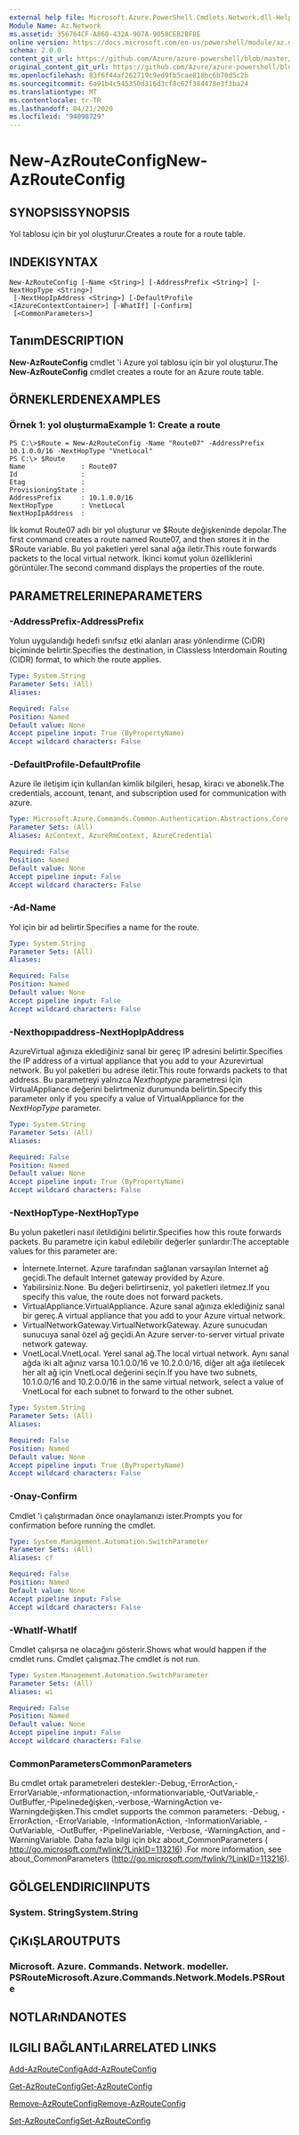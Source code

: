 ```yaml
---
external help file: Microsoft.Azure.PowerShell.Cmdlets.Network.dll-Help.xml
Module Name: Az.Network
ms.assetid: 356764CF-A860-432A-907A-9058CEB2BF8E
online version: https://docs.microsoft.com/en-us/powershell/module/az.network/new-azrouteconfig
schema: 2.0.0
content_git_url: https://github.com/Azure/azure-powershell/blob/master/src/Network/Network/help/New-AzRouteConfig.md
original_content_git_url: https://github.com/Azure/azure-powershell/blob/master/src/Network/Network/help/New-AzRouteConfig.md
ms.openlocfilehash: 83f6f44af262719c9ed9fb5cae818bc6b70d5c2b
ms.sourcegitcommit: 6a91b4c545350d316d3cf8c62f384478e3f3ba24
ms.translationtype: MT
ms.contentlocale: tr-TR
ms.lasthandoff: 04/21/2020
ms.locfileid: "94098729"
---
```

# <span data-ttu-id="a0043-101">New-AzRouteConfig</span><span class="sxs-lookup"><span data-stu-id="a0043-101">New-AzRouteConfig</span></span>

## <span data-ttu-id="a0043-102">SYNOPSIS</span><span class="sxs-lookup"><span data-stu-id="a0043-102">SYNOPSIS</span></span>
<span data-ttu-id="a0043-103">Yol tablosu için bir yol oluşturur.</span><span class="sxs-lookup"><span data-stu-id="a0043-103">Creates a route for a route table.</span></span>

## <span data-ttu-id="a0043-104">INDEKI</span><span class="sxs-lookup"><span data-stu-id="a0043-104">SYNTAX</span></span>

```
New-AzRouteConfig [-Name <String>] [-AddressPrefix <String>] [-NextHopType <String>]
 [-NextHopIpAddress <String>] [-DefaultProfile <IAzureContextContainer>] [-WhatIf] [-Confirm]
 [<CommonParameters>]
```

## <span data-ttu-id="a0043-105">Tanım</span><span class="sxs-lookup"><span data-stu-id="a0043-105">DESCRIPTION</span></span>
<span data-ttu-id="a0043-106">**New-AzRouteConfig** cmdlet 'i Azure yol tablosu için bir yol oluşturur.</span><span class="sxs-lookup"><span data-stu-id="a0043-106">The **New-AzRouteConfig** cmdlet creates a route for an Azure route table.</span></span>

## <span data-ttu-id="a0043-107">ÖRNEKLERDEN</span><span class="sxs-lookup"><span data-stu-id="a0043-107">EXAMPLES</span></span>

### <span data-ttu-id="a0043-108">Örnek 1: yol oluşturma</span><span class="sxs-lookup"><span data-stu-id="a0043-108">Example 1: Create a route</span></span>
```
PS C:\>$Route = New-AzRouteConfig -Name "Route07" -AddressPrefix 10.1.0.0/16 -NextHopType "VnetLocal"
PS C:\> $Route
Name              : Route07
Id                : 
Etag              : 
ProvisioningState : 
AddressPrefix     : 10.1.0.0/16
NextHopType       : VnetLocal
NextHopIpAddress  :
```

<span data-ttu-id="a0043-109">İlk komut Route07 adlı bir yol oluşturur ve $Route değişkeninde depolar.</span><span class="sxs-lookup"><span data-stu-id="a0043-109">The first command creates a route named Route07, and then stores it in the $Route variable.</span></span>
<span data-ttu-id="a0043-110">Bu yol paketleri yerel sanal ağa iletir.</span><span class="sxs-lookup"><span data-stu-id="a0043-110">This route forwards packets to the local virtual network.</span></span>
<span data-ttu-id="a0043-111">İkinci komut yolun özelliklerini görüntüler.</span><span class="sxs-lookup"><span data-stu-id="a0043-111">The second command displays the properties of the route.</span></span>

## <span data-ttu-id="a0043-112">PARAMETRELERINE</span><span class="sxs-lookup"><span data-stu-id="a0043-112">PARAMETERS</span></span>

### <span data-ttu-id="a0043-113">-AddressPrefix</span><span class="sxs-lookup"><span data-stu-id="a0043-113">-AddressPrefix</span></span>
<span data-ttu-id="a0043-114">Yolun uygulandığı hedefi sınıfsız etki alanları arası yönlendirme (CıDR) biçiminde belirtir.</span><span class="sxs-lookup"><span data-stu-id="a0043-114">Specifies the destination, in Classless Interdomain Routing (CIDR) format, to which the route applies.</span></span>

```yaml
Type: System.String
Parameter Sets: (All)
Aliases:

Required: False
Position: Named
Default value: None
Accept pipeline input: True (ByPropertyName)
Accept wildcard characters: False
```

### <span data-ttu-id="a0043-115">-DefaultProfile</span><span class="sxs-lookup"><span data-stu-id="a0043-115">-DefaultProfile</span></span>
<span data-ttu-id="a0043-116">Azure ile iletişim için kullanılan kimlik bilgileri, hesap, kiracı ve abonelik.</span><span class="sxs-lookup"><span data-stu-id="a0043-116">The credentials, account, tenant, and subscription used for communication with azure.</span></span>

```yaml
Type: Microsoft.Azure.Commands.Common.Authentication.Abstractions.Core.IAzureContextContainer
Parameter Sets: (All)
Aliases: AzContext, AzureRmContext, AzureCredential

Required: False
Position: Named
Default value: None
Accept pipeline input: False
Accept wildcard characters: False
```

### <span data-ttu-id="a0043-117">-Ad</span><span class="sxs-lookup"><span data-stu-id="a0043-117">-Name</span></span>
<span data-ttu-id="a0043-118">Yol için bir ad belirtir.</span><span class="sxs-lookup"><span data-stu-id="a0043-118">Specifies a name for the route.</span></span>

```yaml
Type: System.String
Parameter Sets: (All)
Aliases:

Required: False
Position: Named
Default value: None
Accept pipeline input: False
Accept wildcard characters: False
```

### <span data-ttu-id="a0043-119">-Nexthopıpaddress</span><span class="sxs-lookup"><span data-stu-id="a0043-119">-NextHopIpAddress</span></span>
<span data-ttu-id="a0043-120">AzureVirtual ağınıza eklediğiniz sanal bir gereç IP adresini belirtir.</span><span class="sxs-lookup"><span data-stu-id="a0043-120">Specifies the IP address of a virtual appliance that you add to your Azurevirtual network.</span></span>
<span data-ttu-id="a0043-121">Bu yol paketleri bu adrese iletir.</span><span class="sxs-lookup"><span data-stu-id="a0043-121">This route forwards packets to that address.</span></span>
<span data-ttu-id="a0043-122">Bu parametreyi yalnızca *Nexthoptype* parametresi Için VirtualAppliance değerini belirtmeniz durumunda belirtin.</span><span class="sxs-lookup"><span data-stu-id="a0043-122">Specify this parameter only if you specify a value of VirtualAppliance for the *NextHopType* parameter.</span></span>

```yaml
Type: System.String
Parameter Sets: (All)
Aliases:

Required: False
Position: Named
Default value: None
Accept pipeline input: True (ByPropertyName)
Accept wildcard characters: False
```

### <span data-ttu-id="a0043-123">-NextHopType</span><span class="sxs-lookup"><span data-stu-id="a0043-123">-NextHopType</span></span>
<span data-ttu-id="a0043-124">Bu yolun paketleri nasıl iletildiğini belirtir.</span><span class="sxs-lookup"><span data-stu-id="a0043-124">Specifies how this route forwards packets.</span></span>
<span data-ttu-id="a0043-125">Bu parametre için kabul edilebilir değerler şunlardır:</span><span class="sxs-lookup"><span data-stu-id="a0043-125">The acceptable values for this parameter are:</span></span>
- <span data-ttu-id="a0043-126">İnternete.</span><span class="sxs-lookup"><span data-stu-id="a0043-126">Internet.</span></span>
<span data-ttu-id="a0043-127">Azure tarafından sağlanan varsayılan Internet ağ geçidi.</span><span class="sxs-lookup"><span data-stu-id="a0043-127">The default Internet gateway provided by Azure.</span></span> 
- <span data-ttu-id="a0043-128">Yabilirsiniz.</span><span class="sxs-lookup"><span data-stu-id="a0043-128">None.</span></span>
<span data-ttu-id="a0043-129">Bu değeri belirtirseniz, yol paketleri iletmez.</span><span class="sxs-lookup"><span data-stu-id="a0043-129">If you specify this value, the route does not forward packets.</span></span> 
- <span data-ttu-id="a0043-130">VirtualAppliance.</span><span class="sxs-lookup"><span data-stu-id="a0043-130">VirtualAppliance.</span></span>
<span data-ttu-id="a0043-131">Azure sanal ağınıza eklediğiniz sanal bir gereç.</span><span class="sxs-lookup"><span data-stu-id="a0043-131">A virtual appliance that you add to your Azure virtual network.</span></span> 
- <span data-ttu-id="a0043-132">VirtualNetworkGateway.</span><span class="sxs-lookup"><span data-stu-id="a0043-132">VirtualNetworkGateway.</span></span>
<span data-ttu-id="a0043-133">Azure sunucudan sunucuya sanal özel ağ geçidi.</span><span class="sxs-lookup"><span data-stu-id="a0043-133">An Azure server-to-server virtual private network gateway.</span></span> 
- <span data-ttu-id="a0043-134">VnetLocal.</span><span class="sxs-lookup"><span data-stu-id="a0043-134">VnetLocal.</span></span>
<span data-ttu-id="a0043-135">Yerel sanal ağ.</span><span class="sxs-lookup"><span data-stu-id="a0043-135">The local virtual network.</span></span>
<span data-ttu-id="a0043-136">Aynı sanal ağda iki alt ağınız varsa 10.1.0.0/16 ve 10.2.0.0/16, diğer alt ağa iletilecek her alt ağ için VnetLocal değerini seçin.</span><span class="sxs-lookup"><span data-stu-id="a0043-136">If you have two subnets, 10.1.0.0/16 and 10.2.0.0/16 in the same virtual network, select a value of VnetLocal for each subnet to forward to the other subnet.</span></span>

```yaml
Type: System.String
Parameter Sets: (All)
Aliases:

Required: False
Position: Named
Default value: None
Accept pipeline input: True (ByPropertyName)
Accept wildcard characters: False
```

### <span data-ttu-id="a0043-137">-Onay</span><span class="sxs-lookup"><span data-stu-id="a0043-137">-Confirm</span></span>
<span data-ttu-id="a0043-138">Cmdlet 'i çalıştırmadan önce onaylamanızı ister.</span><span class="sxs-lookup"><span data-stu-id="a0043-138">Prompts you for confirmation before running the cmdlet.</span></span>

```yaml
Type: System.Management.Automation.SwitchParameter
Parameter Sets: (All)
Aliases: cf

Required: False
Position: Named
Default value: None
Accept pipeline input: False
Accept wildcard characters: False
```

### <span data-ttu-id="a0043-139">-WhatIf</span><span class="sxs-lookup"><span data-stu-id="a0043-139">-WhatIf</span></span>
<span data-ttu-id="a0043-140">Cmdlet çalışırsa ne olacağını gösterir.</span><span class="sxs-lookup"><span data-stu-id="a0043-140">Shows what would happen if the cmdlet runs.</span></span> <span data-ttu-id="a0043-141">Cmdlet çalışmaz.</span><span class="sxs-lookup"><span data-stu-id="a0043-141">The cmdlet is not run.</span></span>

```yaml
Type: System.Management.Automation.SwitchParameter
Parameter Sets: (All)
Aliases: wi

Required: False
Position: Named
Default value: None
Accept pipeline input: False
Accept wildcard characters: False
```

### <span data-ttu-id="a0043-142">CommonParameters</span><span class="sxs-lookup"><span data-stu-id="a0043-142">CommonParameters</span></span>
<span data-ttu-id="a0043-143">Bu cmdlet ortak parametreleri destekler:-Debug,-ErrorAction,-ErrorVariable,-ınformationaction,-ınformationvariable,-OutVariable,-OutBuffer,-Pipelinedeğişken,-verbose,-WarningAction ve-Warningdeğişken.</span><span class="sxs-lookup"><span data-stu-id="a0043-143">This cmdlet supports the common parameters: -Debug, -ErrorAction, -ErrorVariable, -InformationAction, -InformationVariable, -OutVariable, -OutBuffer, -PipelineVariable, -Verbose, -WarningAction, and -WarningVariable.</span></span> <span data-ttu-id="a0043-144">Daha fazla bilgi için bkz about_CommonParameters ( http://go.microsoft.com/fwlink/?LinkID=113216) .</span><span class="sxs-lookup"><span data-stu-id="a0043-144">For more information, see about_CommonParameters (http://go.microsoft.com/fwlink/?LinkID=113216).</span></span>

## <span data-ttu-id="a0043-145">GÖLGELENDIRICI</span><span class="sxs-lookup"><span data-stu-id="a0043-145">INPUTS</span></span>

### <span data-ttu-id="a0043-146">System. String</span><span class="sxs-lookup"><span data-stu-id="a0043-146">System.String</span></span>

## <span data-ttu-id="a0043-147">ÇıKıŞLAR</span><span class="sxs-lookup"><span data-stu-id="a0043-147">OUTPUTS</span></span>

### <span data-ttu-id="a0043-148">Microsoft. Azure. Commands. Network. modeller. PSRoute</span><span class="sxs-lookup"><span data-stu-id="a0043-148">Microsoft.Azure.Commands.Network.Models.PSRoute</span></span>

## <span data-ttu-id="a0043-149">NOTLARıNDA</span><span class="sxs-lookup"><span data-stu-id="a0043-149">NOTES</span></span>

## <span data-ttu-id="a0043-150">ILGILI BAĞLANTıLAR</span><span class="sxs-lookup"><span data-stu-id="a0043-150">RELATED LINKS</span></span>

[<span data-ttu-id="a0043-151">Add-AzRouteConfig</span><span class="sxs-lookup"><span data-stu-id="a0043-151">Add-AzRouteConfig</span></span>](./Add-AzRouteConfig.md)

[<span data-ttu-id="a0043-152">Get-AzRouteConfig</span><span class="sxs-lookup"><span data-stu-id="a0043-152">Get-AzRouteConfig</span></span>](./Get-AzRouteConfig.md)

[<span data-ttu-id="a0043-153">Remove-AzRouteConfig</span><span class="sxs-lookup"><span data-stu-id="a0043-153">Remove-AzRouteConfig</span></span>](./Remove-AzRouteConfig.md)

[<span data-ttu-id="a0043-154">Set-AzRouteConfig</span><span class="sxs-lookup"><span data-stu-id="a0043-154">Set-AzRouteConfig</span></span>](./Set-AzRouteConfig.md)



